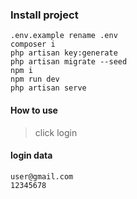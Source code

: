 ### Install project

```
.env.example rename .env
composer i
php artisan key:generate 
php artisan migrate --seed 
npm i
npm run dev
php artisan serve
```           

#### How to use

> click login

#### login data

```
user@gmail.com
12345678
```
